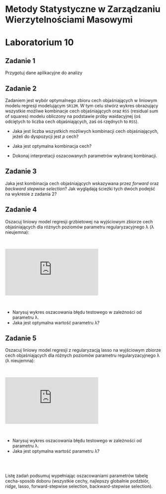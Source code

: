 
# Metody Statystyczne w Zarządzaniu Wierzytelnościami Masowymi
# Laboratorium 10

## Zadanie 1


Przygotuj dane aplikacyjne do analizy

## Zadanie 2

Zadaniem jest wybór optymalnego zbioru cech objaśniających w liniowym modelu regresji modelującym `SR12M`. W tym celu stwórz wykres obrazujący wszystkie możliwe kombinacje cech objaśniających oraz `RSS` (residual sum of squares) modelu obliczony na podstawie próby waidacyjnej (oś odciętych to liczba cech objaśniających, zaś oś rzędnych to `RSS`).

* Jaka jest liczba wszystkich możliwych kombinacji cech objaśniających, jeżeli do dyspozycji jest *p* cech?

*	Jaka jest optymalna kombinacja cech?

*	Dokonaj interpretacji oszacowanych parametrów wybranej kombinacji.

## Zadanie 3

Jaka jest kombinacja cech objaśniających wskazywana przez *forward* oraz *backward stepwise selection*? Jak wyglądają ścieżki tych dwóch podejść na wykresie z zadania 2?

## Zadanie 4

Oszacuj liniowy model regresji grzbietowej na wyjściowym zbiorze cech objaśniających dla różnych poziomów parametru regularyzacyjnego λ (λ nieujemna):

<br />

![](http://latex.codecogs.com/gif.latex?%24%24%5Chat%7B%5Cbeta%7D%5E%7Bridge%7D%3D%5Ctext%7Bargmin%7D_%7B%5Calpha%7D%5Cleft%5C%7B%5Csum_%7Bi%3D1%7D%5E%7BN%7D%28y_%7Bi%7D-%5Calpha_%7B0%7D-%5Csum_%7Bj%3D1%7D%5E%7Bp%7Dx_%7Bij%7D%5Calpha_%7Bj%7D%29%5E%7B2%7D%2B%5Clambda%5Csum_%7Bj%3D1%7D%5E%7Bp%7D%5Calpha_%7Bj%7D%5E2%5Cright%5C%7D%24%24) 

<br />

*	Narysuj wykres oszacowania błędu testowego w zależności od parametru λ.
* Jaka jest optymalna wartość parametru λ?

## Zadanie 5

Oszacuj liniowy model regresji z regularyzacją lasso na wyjściowym zbiorze cech objaśniających dla różnych poziomów parametru regularyzacyjnego λ (λ nieujemna):

<br />

![](http://latex.codecogs.com/gif.latex?%24%24%5Chat%7B%5Cbeta%7D%5E%7Blasso%7D%3D%5Ctext%7Bargmin%7D_%7B%5Calpha%7D%5Cleft%5C%7B%5Csum_%7Bi%3D1%7D%5E%7BN%7D%28y_%7Bi%7D-%5Calpha_%7B0%7D-%5Csum_%7Bj%3D1%7D%5E%7Bp%7Dx_%7Bij%7D%5Calpha_%7Bj%7D%29%5E%7B2%7D%2B%5Clambda%5Csum_%7Bj%3D1%7D%5E%7Bp%7D%7C%5Calpha_%7Bj%7D%7C%5Cright%5C%7D%24%24%0D%0A) 

<br />

*	Narysuj wykres oszacowania błędu testowego w zależności od parametru λ.
* Jaka jest optymalna wartość parametru λ?

<br />
<br />

Listę zadań podsumuj wypełniając oszacowaniami parametrów tabelę cecha-sposób doboru (wszystkie cechy, najlepszy globalnie podzbiór, *ridge*, lasso, forward-stepwise selection, backward-stepwise selection).




